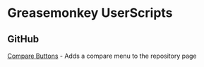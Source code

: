 Greasemonkey UserScripts
========================

GitHub
------

[Compare Buttons](https://github.com/core23/gm-scripts/raw/master/github/GithubCompareButton.user.js) - Adds a compare menu to the repository page
